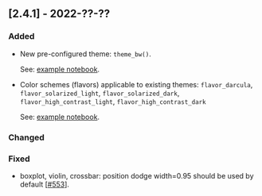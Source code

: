 ## [2.4.1] - 2022-??-??

### Added

- New pre-configured theme: `theme_bw()`. 
    
  See: [example notebook](https://nbviewer.jupyter.org/github/JetBrains/lets-plot/blob/master/docs/f-22c/theme_bw.ipynb).
  
* Color schemes (flavors) applicable to existing themes:
  `flavor_darcula`,
  `flavor_solarized_light`,
  `flavor_solarized_dark`,
  `flavor_high_contrast_light`,
  `flavor_high_contrast_dark`
  
  See: [example notebook](https://nbviewer.jupyter.org/github/JetBrains/lets-plot/blob/master/docs/f-22с/theme_flavors.ipynb).

### Changed

### Fixed

- boxplot, violin, crossbar: position dodge width=0.95 should be used by default [[#553](https://github.com/JetBrains/lets-plot/issues/553)].
